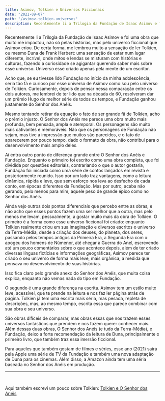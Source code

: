 ```yaml
---
title: Asimov, Tolkien e Universos Ficcionais
date: "2021-09-07"
path: "/asimov-tolkien-universos"
description: Recentemente li a Trilogia da Fundação de Isaac Asimov e foi uma obra que muito me impactou, não só pelas histórias, mas pelo universo ficcional que Asimov criou...
---
```


Recentemente li a Trilogia da Fundação de Isaac Asimov e foi uma obra que muito me impactou, não só pelas histórias, mas pelo universo ficcional que Asimov criou. De certa forma, me lembrou muito a sensação de ler Tolkien, ou mesmo Duna de Frank Herbert: uma sensação de estar num lugar diferente, incrível, onde mitos e lendas se misturam com histórias e culturas, fazendo a curiosidade se agigantar querendo saber mais sobre esse universo. Universo esse criado apenas pela mente de um escritor.

Acho que, se eu tivesse lido Fundação no início da minha adolescência, seria tão fã e curioso por esse universo de Asimov como sou pelo universo de Tolkien. Curiosamente, depois de pensar nessa comparação entre os dois autores, me lembrei de ter lido que na década de 60, resolveram dar um prêmio Hugo de melhor série de todos os tempos, e Fundação ganhou justamente do Senhor dos Anéis.

Mesmo tentando retirar da equação o fato de ser grande fã de Tolkien, acho o prêmio injusto. O Senhor dos Anéis me parece uma obra muito mais profunda, bem pensada, ampla e atemporal. Os personagens são muito mais cativantes e memoráveis. Não que os personagens de Fundação não sejam, mas tive a impressão que muitos são parecidos, e o fato de aparecerem por pouco tempo, dado o formato da obra, não contribui para o desenvolvimento mais amplo deles.

Aí entra outro ponto de diferença grande entre O Senhor dos Anéis e Fundação. Enquanto o primeiro foi escrito como uma obra completa, que foi dividida por questões editoriais, contrariando o que o autor gostaria, Fundação foi iniciada como uma série de contos lançados em revista e posteriormente reunido. Isso por um lado traz vantagens, como a leitura dinâmica, rápida e leve, que sem esforço nos leva ao desfecho de cada conto, em épocas diferentes da Fundação. Mas por outro, acaba não gerando, pelo menos para mim, aquele peso de grande épico como no Senhor dos Anéis.

Ainda vejo outros dois pontos diferenciais que percebo entre as obras, e não acho que esses pontos fazem uma ser melhor que a outra, mas pelo menos me levam, pessoalmente, a gostar muito mais da obra de Tolkien. O primeiro é a forma como esse universo ficcional foi criado: enquanto Tolkien realmente criou em sua imaginação e diversos escritos o universo da Terra-Média, desde a criação dos deuses, do planeta, dos seres, passando pelos tempos antigos da Primeira Era, a Segunda Era com o apogeu dos homens de Númenor, até chegar à Guerra do Anel, escrevendo até um pouco comentários sobre o que acontece depois, além de ter criado diversas línguas fictícias e informações geográficas, Asimov parece ter criado o seu universo de forma mais leve, mais orgânica, a medida que pensava no desenvolvimento de suas histórias.

Isso fica claro pelo grande anexo do Senhor dos Anéis, que muita coisa explica, enquanto não vemos nada do tipo em Fundação.

O segundo é uma grande diferença na escrita. Asimov tem um estilo muito leve, acessível, que te prende na leitura e nos faz ler página atrás de página. Tolkien já tem uma escrita mais séria, mas pesada, repleta de descrições, mas, ao mesmo tempo, escrita essa que parece combinar com sua obra e seu universo.

São obras difíceis de comparar, mas obras essas que nos trazem esses universos fantásticos que prendem e nos fazem querer conhecer mais. Além dessas duas obras, O Senhor dos Anéis (e tudo da Terra-Média), e Fundação, deixo a forte recomendação da leitura de Duna, principalmente o primeiro livro, que também traz essa imersão ficcional.

Para aqueles que também gostam de filmes e séries, esse ano (2021) sairá pela Apple uma série de TV da Fundação e também uma nova adaptação de Duna para os cinemas. Além disso, a Amazon ainda tem uma séria baseada no Senhor dos Anéis em produção.

---

<br />

Aqui também escrevi um pouco sobre Tolkien: [Tolkien e O Senhor dos Anéis](tolkien-e-senhor-dos-aneis)